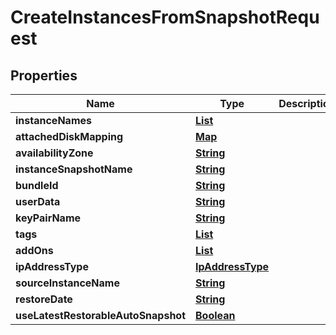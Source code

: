 

# CreateInstancesFromSnapshotRequest


## Properties

| Name | Type | Description | Notes |
|------------ | ------------- | ------------- | -------------|
|**instanceNames** | [**List**](List.md) |  |  |
|**attachedDiskMapping** | [**Map**](Map.md) |  |  [optional] |
|**availabilityZone** | [**String**](String.md) |  |  |
|**instanceSnapshotName** | [**String**](String.md) |  |  [optional] |
|**bundleId** | [**String**](String.md) |  |  |
|**userData** | [**String**](String.md) |  |  [optional] |
|**keyPairName** | [**String**](String.md) |  |  [optional] |
|**tags** | [**List**](List.md) |  |  [optional] |
|**addOns** | [**List**](List.md) |  |  [optional] |
|**ipAddressType** | [**IpAddressType**](IpAddressType.md) |  |  [optional] |
|**sourceInstanceName** | [**String**](String.md) |  |  [optional] |
|**restoreDate** | [**String**](String.md) |  |  [optional] |
|**useLatestRestorableAutoSnapshot** | [**Boolean**](Boolean.md) |  |  [optional] |



